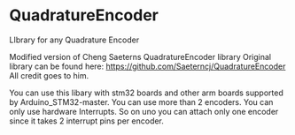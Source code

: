 # QuadratureEncoder
LIbrary for any Quadrature Encoder

Modified version of Cheng Saeterns QuadratureEncoder library Original library can be found here: https://github.com/Saeterncj/QuadratureEncoder All credit goes to him.

You can use this libary with stm32 boards and other arm boards supported by Arduino_STM32-master. You can use more than 2 encoders. You can only use hardware Interrupts. So on uno you can attach only one encoder since it takes 2 interrupt pins per encoder.
